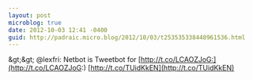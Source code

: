 ```yaml
---
layout: post
microblog: true
date: 2012-10-03 12:41 -0400
guid: http://padraic.micro.blog/2012/10/03/t253535338448961536.html
---
```

&amp;gt;&amp;gt; @lexfri: Netbot is Tweetbot for [http://t.co/LCAOZJoG:](http://t.co/LCAOZJoG:) [http://t.co/TUidKkEN](http://t.co/TUidKkEN)
